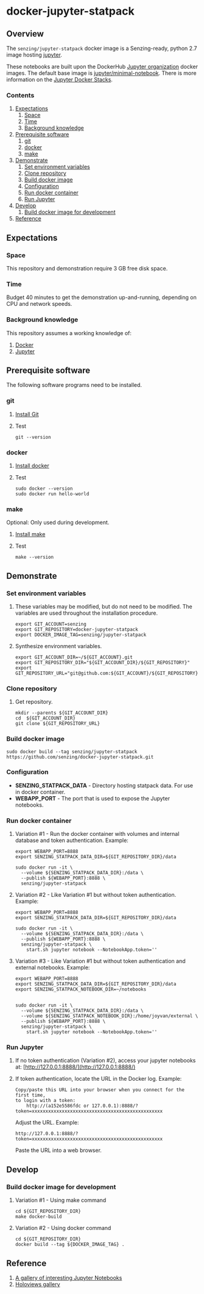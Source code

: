# docker-jupyter-statpack

## Overview

The `senzing/jupyter-statpack` docker image is a Senzing-ready, python 2.7 image hosting
[jupyter](https://jupyter.org/).

These notebooks are built upon the DockerHub
[Jupyter organization](https://hub.docker.com/u/jupyter) docker images.
The default base image is [jupyter/minimal-notebook](https://hub.docker.com/r/jupyter/minimal-notebook).
There is more information on the
[Jupyter Docker Stacks](https://jupyter-docker-stacks.readthedocs.io).

### Contents

1. [Expectations](#expectations)
    1. [Space](#space)
    1. [Time](#time)
    1. [Background knowledge](#background-knowledge)
1. [Prerequisite software](#prerequisite-software)
    1. [git](#git)
    1. [docker](#docker)
    1. [make](#make)
1. [Demonstrate](#demonstrate)
    1. [Set environment variables](#set-environment-variables)
    1. [Clone repository](#clone-repository)
    1. [Build docker image](#build-docker-image)
    1. [Configuration](#configuration)
    1. [Run docker container](#run-docker-container)
    1. [Run Jupyter](#run-jupyter)
1. [Develop](#develop)
    1. [Build docker image for development](#build-docker-image-for-development)
1. [Reference](#reference)

## Expectations

### Space

This repository and demonstration require 3 GB free disk space.

### Time

Budget 40 minutes to get the demonstration up-and-running, depending on CPU and network speeds.

### Background knowledge

This repository assumes a working knowledge of:

1. [Docker](https://github.com/Senzing/knowledge-base/blob/master/WHATIS/docker.md)
1. [Jupyter](https://github.com/Senzing/knowledge-base/blob/master/WHATIS/jupyter.md)

## Prerequisite software

The following software programs need to be installed.

### git

1. [Install Git](https://github.com/Senzing/knowledge-base/blob/master/HOWTO/install-git.md)
1. Test

    ```console
    git --version
    ```

### docker

1. [Install docker](https://github.com/Senzing/knowledge-base/blob/master/HOWTO/install-docker.md)
1. Test

    ```console
    sudo docker --version
    sudo docker run hello-world
    ```

### make

Optional: Only used during development.

1. [Install make](https://github.com/Senzing/knowledge-base/blob/master/HOWTO/install-make.md)
1. Test

    ```console
    make --version
    ```

## Demonstrate

### Set environment variables

1. These variables may be modified, but do not need to be modified.
   The variables are used throughout the installation procedure.

    ```console
    export GIT_ACCOUNT=senzing
    export GIT_REPOSITORY=docker-jupyter-statpack
    export DOCKER_IMAGE_TAG=senzing/jupyter-statpack
    ```

1. Synthesize environment variables.

    ```console
    export GIT_ACCOUNT_DIR=~/${GIT_ACCOUNT}.git
    export GIT_REPOSITORY_DIR="${GIT_ACCOUNT_DIR}/${GIT_REPOSITORY}"
    export GIT_REPOSITORY_URL="git@github.com:${GIT_ACCOUNT}/${GIT_REPOSITORY}.git"
    ```

### Clone repository

1. Get repository.

    ```console
    mkdir --parents ${GIT_ACCOUNT_DIR}
    cd  ${GIT_ACCOUNT_DIR}
    git clone ${GIT_REPOSITORY_URL}
    ```

### Build docker image

```console
sudo docker build --tag senzing/jupyter-statpack https://github.com/senzing/docker-jupyter-statpack.git
```

### Configuration

- **SENZING_STATPACK_DATA** -
  Directory hosting statpack data.  For use in docker container.
- **WEBAPP_PORT** -
  The port that is used to expose the Jupyter notebooks.

### Run docker container

1. Variation #1 - Run the docker container with volumes and internal database and token authentication. Example:

    ```console
    export WEBAPP_PORT=8888
    export SENZING_STATPACK_DATA_DIR=${GIT_REPOSITORY_DIR}/data

    sudo docker run -it \
      --volume ${SENZING_STATPACK_DATA_DIR}:/data \
      --publish ${WEBAPP_PORT}:8888 \
      senzing/jupyter-statpack
    ```

1. Variation #2 - Like Variation #1 but without token authentication. Example:

    ```console
    export WEBAPP_PORT=8888
    export SENZING_STATPACK_DATA_DIR=${GIT_REPOSITORY_DIR}/data

    sudo docker run -it \
      --volume ${SENZING_STATPACK_DATA_DIR}:/data \
      --publish ${WEBAPP_PORT}:8888 \
      senzing/jupyter-statpack \
        start.sh jupyter notebook --NotebookApp.token=''
    ```

1. Variation #3 - Like Variation #1 but without token authentication and external notebooks. Example:

    ```console
    export WEBAPP_PORT=8888
    export SENZING_STATPACK_DATA_DIR=${GIT_REPOSITORY_DIR}/data
    export SENZING_STATPACK_NOTEBOOK_DIR=~/notebooks


    sudo docker run -it \
      --volume ${SENZING_STATPACK_DATA_DIR}:/data \
      --volume ${SENZING_STATPACK_NOTEBOOK_DIR}:/home/joyvan/external \
      --publish ${WEBAPP_PORT}:8888 \
      senzing/jupyter-statpack \
        start.sh jupyter notebook --NotebookApp.token=''
    ```

### Run Jupyter

1. If no token authentication (Variation #2), access your jupyter notebooks at: [http://127.0.0.1:8888/](http://127.0.0.1:8888/)

1. If token authentication, locate the URL in the Docker log.  Example:

    ```console
    Copy/paste this URL into your browser when you connect for the first time,
    to login with a token:
        http://(a152e5586fdc or 127.0.0.1):8888/?token=xxxxxxxxxxxxxxxxxxxxxxxxxxxxxxxxxxxxxxxxxxxxxxxx
    ```

    Adjust the URL.  Example:

    ```console
    http://127.0.0.1:8888/?token=xxxxxxxxxxxxxxxxxxxxxxxxxxxxxxxxxxxxxxxxxxxxxxxx
    ```

    Paste the URL into a web browser.

## Develop

### Build docker image for development

1. Variation #1 - Using make command

    ```console
    cd ${GIT_REPOSITORY_DIR}
    make docker-build
    ```

1. Variation #2 - Using docker command

    ```console
    cd ${GIT_REPOSITORY_DIR}
    docker build --tag ${DOCKER_IMAGE_TAG} .
    ```

## Reference

1. [A gallery of interesting Jupyter Notebooks](https://github.com/jupyter/jupyter/wiki/A-gallery-of-interesting-Jupyter-Notebooks)
1. [Holoviews gallery](http://holoviews.org/gallery/index.html)
